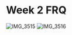 # Week 2 FRQ

![IMG_3515](https://user-images.githubusercontent.com/47732318/166164083-b5b062a1-856f-4b5a-a27b-20cd8f49a046.jpg)
![IMG_3516](https://user-images.githubusercontent.com/47732318/166164084-49c7972b-fb01-4e5c-9edb-b2506a91b75d.jpg)
